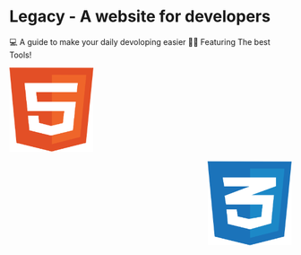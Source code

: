 # Legacy - A website for developers
💻 A guide to make your daily devoloping easier
👨‍💻 Featuring The best Tools!

<p align="left">
            <img width="150" height="150" src="/img/html-1.svg">
</p>
<p align="right">
            <img width="150" height="150" src="/img/css-3.svg">
</p>
